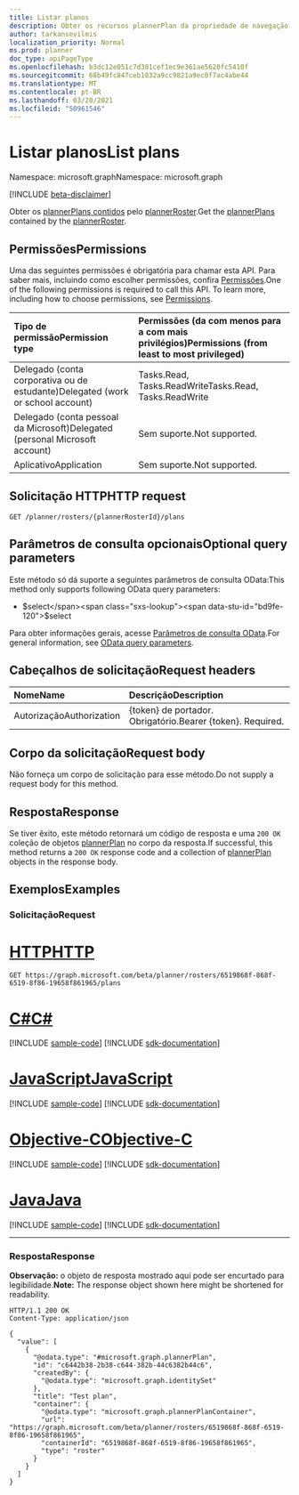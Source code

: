 ```yaml
---
title: Listar planos
description: Obter os recursos plannerPlan da propriedade de navegação de planos.
author: tarkansevilmis
localization_priority: Normal
ms.prod: planner
doc_type: apiPageType
ms.openlocfilehash: b3dc12e051c7d301cef1ec9e361ae5620fc5410f
ms.sourcegitcommit: 68b49fc847ceb1032a9cc9821a9ec0f7ac4abe44
ms.translationtype: MT
ms.contentlocale: pt-BR
ms.lasthandoff: 03/20/2021
ms.locfileid: "50961546"
---
```

# <a name="list-plans"></a><span data-ttu-id="bd9fe-103">Listar planos</span><span class="sxs-lookup"><span data-stu-id="bd9fe-103">List plans</span></span>
<span data-ttu-id="bd9fe-104">Namespace: microsoft.graph</span><span class="sxs-lookup"><span data-stu-id="bd9fe-104">Namespace: microsoft.graph</span></span>

[!INCLUDE [beta-disclaimer](../../includes/beta-disclaimer.md)]

<span data-ttu-id="bd9fe-105">Obter os [plannerPlans contidos](../resources/plannerplan.md) pelo [plannerRoster](../resources/plannerRoster.md).</span><span class="sxs-lookup"><span data-stu-id="bd9fe-105">Get the [plannerPlans](../resources/plannerplan.md) contained by the [plannerRoster](../resources/plannerRoster.md).</span></span>

## <a name="permissions"></a><span data-ttu-id="bd9fe-106">Permissões</span><span class="sxs-lookup"><span data-stu-id="bd9fe-106">Permissions</span></span>
<span data-ttu-id="bd9fe-p101">Uma das seguintes permissões é obrigatória para chamar esta API. Para saber mais, incluindo como escolher permissões, confira [Permissões](/graph/permissions-reference).</span><span class="sxs-lookup"><span data-stu-id="bd9fe-p101">One of the following permissions is required to call this API. To learn more, including how to choose permissions, see [Permissions](/graph/permissions-reference).</span></span>

|<span data-ttu-id="bd9fe-109">Tipo de permissão</span><span class="sxs-lookup"><span data-stu-id="bd9fe-109">Permission type</span></span>|<span data-ttu-id="bd9fe-110">Permissões (da com menos para a com mais privilégios)</span><span class="sxs-lookup"><span data-stu-id="bd9fe-110">Permissions (from least to most privileged)</span></span>|
|:---|:---|
|<span data-ttu-id="bd9fe-111">Delegado (conta corporativa ou de estudante)</span><span class="sxs-lookup"><span data-stu-id="bd9fe-111">Delegated (work or school account)</span></span>|<span data-ttu-id="bd9fe-112">Tasks.Read, Tasks.ReadWrite</span><span class="sxs-lookup"><span data-stu-id="bd9fe-112">Tasks.Read, Tasks.ReadWrite</span></span>|
|<span data-ttu-id="bd9fe-113">Delegado (conta pessoal da Microsoft)</span><span class="sxs-lookup"><span data-stu-id="bd9fe-113">Delegated (personal Microsoft account)</span></span>|<span data-ttu-id="bd9fe-114">Sem suporte.</span><span class="sxs-lookup"><span data-stu-id="bd9fe-114">Not supported.</span></span>|
|<span data-ttu-id="bd9fe-115">Aplicativo</span><span class="sxs-lookup"><span data-stu-id="bd9fe-115">Application</span></span>|<span data-ttu-id="bd9fe-116">Sem suporte.</span><span class="sxs-lookup"><span data-stu-id="bd9fe-116">Not supported.</span></span>|

## <a name="http-request"></a><span data-ttu-id="bd9fe-117">Solicitação HTTP</span><span class="sxs-lookup"><span data-stu-id="bd9fe-117">HTTP request</span></span>

<!-- {
  "blockType": "ignored"
}
-->
``` http
GET /planner/rosters/{plannerRosterId}/plans
```

## <a name="optional-query-parameters"></a><span data-ttu-id="bd9fe-118">Parâmetros de consulta opcionais</span><span class="sxs-lookup"><span data-stu-id="bd9fe-118">Optional query parameters</span></span>
<span data-ttu-id="bd9fe-119">Este método só dá suporte a seguintes parâmetros de consulta OData:</span><span class="sxs-lookup"><span data-stu-id="bd9fe-119">This method only supports following OData query parameters:</span></span>

- <span data-ttu-id="bd9fe-120">$select</span><span class="sxs-lookup"><span data-stu-id="bd9fe-120">$select</span></span>

<span data-ttu-id="bd9fe-121">Para obter informações gerais, acesse [Parâmetros de consulta OData](/graph/query-parameters).</span><span class="sxs-lookup"><span data-stu-id="bd9fe-121">For general information, see [OData query parameters](/graph/query-parameters).</span></span>

## <a name="request-headers"></a><span data-ttu-id="bd9fe-122">Cabeçalhos de solicitação</span><span class="sxs-lookup"><span data-stu-id="bd9fe-122">Request headers</span></span>
|<span data-ttu-id="bd9fe-123">Nome</span><span class="sxs-lookup"><span data-stu-id="bd9fe-123">Name</span></span>|<span data-ttu-id="bd9fe-124">Descrição</span><span class="sxs-lookup"><span data-stu-id="bd9fe-124">Description</span></span>|
|:---|:---|
|<span data-ttu-id="bd9fe-125">Autorização</span><span class="sxs-lookup"><span data-stu-id="bd9fe-125">Authorization</span></span>|<span data-ttu-id="bd9fe-p102">{token} de portador. Obrigatório.</span><span class="sxs-lookup"><span data-stu-id="bd9fe-p102">Bearer {token}. Required.</span></span>|

## <a name="request-body"></a><span data-ttu-id="bd9fe-128">Corpo da solicitação</span><span class="sxs-lookup"><span data-stu-id="bd9fe-128">Request body</span></span>
<span data-ttu-id="bd9fe-129">Não forneça um corpo de solicitação para esse método.</span><span class="sxs-lookup"><span data-stu-id="bd9fe-129">Do not supply a request body for this method.</span></span>

## <a name="response"></a><span data-ttu-id="bd9fe-130">Resposta</span><span class="sxs-lookup"><span data-stu-id="bd9fe-130">Response</span></span>

<span data-ttu-id="bd9fe-131">Se tiver êxito, este método retornará um código de resposta e uma `200 OK` coleção de objetos [plannerPlan](../resources/plannerplan.md) no corpo da resposta.</span><span class="sxs-lookup"><span data-stu-id="bd9fe-131">If successful, this method returns a `200 OK` response code and a collection of [plannerPlan](../resources/plannerplan.md) objects in the response body.</span></span>

## <a name="examples"></a><span data-ttu-id="bd9fe-132">Exemplos</span><span class="sxs-lookup"><span data-stu-id="bd9fe-132">Examples</span></span>

### <a name="request"></a><span data-ttu-id="bd9fe-133">Solicitação</span><span class="sxs-lookup"><span data-stu-id="bd9fe-133">Request</span></span>

# <a name="http"></a>[<span data-ttu-id="bd9fe-134">HTTP</span><span class="sxs-lookup"><span data-stu-id="bd9fe-134">HTTP</span></span>](#tab/http)
<!-- {
  "blockType": "request",
  "name": "list_plannerplan_1"
}
-->
``` http
GET https://graph.microsoft.com/beta/planner/rosters/6519868f-868f-6519-8f86-19658f861965/plans
```
# <a name="c"></a>[<span data-ttu-id="bd9fe-135">C#</span><span class="sxs-lookup"><span data-stu-id="bd9fe-135">C#</span></span>](#tab/csharp)
[!INCLUDE [sample-code](../includes/snippets/csharp/list-plannerplan-1-csharp-snippets.md)]
[!INCLUDE [sdk-documentation](../includes/snippets/snippets-sdk-documentation-link.md)]

# <a name="javascript"></a>[<span data-ttu-id="bd9fe-136">JavaScript</span><span class="sxs-lookup"><span data-stu-id="bd9fe-136">JavaScript</span></span>](#tab/javascript)
[!INCLUDE [sample-code](../includes/snippets/javascript/list-plannerplan-1-javascript-snippets.md)]
[!INCLUDE [sdk-documentation](../includes/snippets/snippets-sdk-documentation-link.md)]

# <a name="objective-c"></a>[<span data-ttu-id="bd9fe-137">Objective-C</span><span class="sxs-lookup"><span data-stu-id="bd9fe-137">Objective-C</span></span>](#tab/objc)
[!INCLUDE [sample-code](../includes/snippets/objc/list-plannerplan-1-objc-snippets.md)]
[!INCLUDE [sdk-documentation](../includes/snippets/snippets-sdk-documentation-link.md)]

# <a name="java"></a>[<span data-ttu-id="bd9fe-138">Java</span><span class="sxs-lookup"><span data-stu-id="bd9fe-138">Java</span></span>](#tab/java)
[!INCLUDE [sample-code](../includes/snippets/java/list-plannerplan-1-java-snippets.md)]
[!INCLUDE [sdk-documentation](../includes/snippets/snippets-sdk-documentation-link.md)]

---



### <a name="response"></a><span data-ttu-id="bd9fe-139">Resposta</span><span class="sxs-lookup"><span data-stu-id="bd9fe-139">Response</span></span>
<span data-ttu-id="bd9fe-140">**Observação:** o objeto de resposta mostrado aqui pode ser encurtado para legibilidade.</span><span class="sxs-lookup"><span data-stu-id="bd9fe-140">**Note:** The response object shown here might be shortened for readability.</span></span>
<!-- {
  "blockType": "response",
  "truncated": true,
  "@odata.type": "Collection(microsoft.graph.plannerPlan)"
}
-->
``` http
HTTP/1.1 200 OK
Content-Type: application/json

{
  "value": [
    {
      "@odata.type": "#microsoft.graph.plannerPlan",
      "id": "c6442b38-2b38-c644-382b-44c6382b44c6",
      "createdBy": {
        "@odata.type": "microsoft.graph.identitySet"
      },
      "title": "Test plan",
      "container": {
        "@odata.type": "microsoft.graph.plannerPlanContainer",
        "url": "https://graph.microsoft.com/beta/planner/rosters/6519868f-868f-6519-8f86-19658f861965",
        "containerId": "6519868f-868f-6519-8f86-19658f861965",
        "type": "roster"
      }
    }
  ]
}
```

